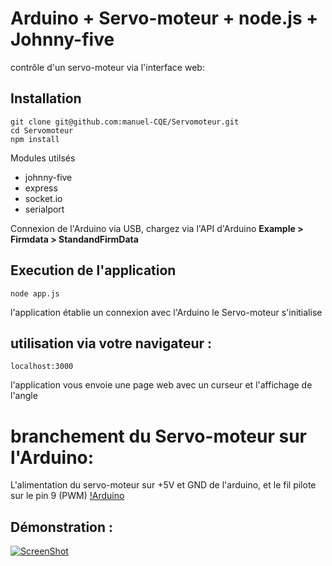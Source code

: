 

Arduino + Servo-moteur + node.js + Johnny-five 
========================================================

contrôle d'un servo-moteur via l'interface web:


## Installation 

```
git clone git@github.com:manuel-CQE/Servomoteur.git
cd Servomoteur
npm install
```

Modules utilsés

* johnny-five
* express
* socket.io
* serialport




Connexion de l'Arduino via USB, chargez via l'API d'Arduino **Example > Firmdata > StandandFirmData**

## Execution de l'application

```
node app.js
```
l'application établie un connexion avec l'Arduino
le Servo-moteur s'initialise


## utilisation via votre navigateur : 

```
localhost:3000
```
l'application vous envoie une page web avec un curseur et l'affichage de l'angle


# branchement du Servo-moteur sur l'Arduino:

L'alimentation du servo-moteur sur +5V et GND de l'arduino, et le fil pilote sur le pin 9 (PWM)
[!Arduino](https://raw.githubusercontent.com/manuel-CQE/Servomoteur/master/doc/Arduino-ServoMoteur.png)

## Démonstration :

[![ScreenShot](https://i.ytimg.com/vi_webp/jSLlbobQq9Q/mqdefault.webp)](https://www.youtube.com/watch?v=jSLlbobQq9Q&feature=youtu.be)
